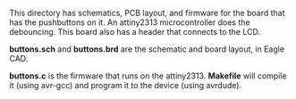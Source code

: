 This directory has schematics, PCB layout, and firmware for the
board that has the pushbuttons on it.  An attiny2313 microcontroller
does the debouncing.  This board also has a header that connects to
the LCD.

**buttons.sch** and **buttons.brd** are the schematic and board layout,
in Eagle CAD.

**buttons.c** is the firmware that runs on the attiny2313.
**Makefile** will compile it (using avr-gcc) and program it to the
device (using avrdude).
